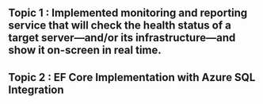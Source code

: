 ## Topic 1 : Implemented monitoring and reporting service that will check the health status of a target server—and/or its infrastructure—and show it on-screen in real time.
## Topic 2 : EF Core Implementation with Azure SQL Integration 
